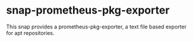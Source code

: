 # snap-prometheus-pkg-exporter
This snap provides a prometheus-pkg-exporter, a text file based exporter for apt repositories.
